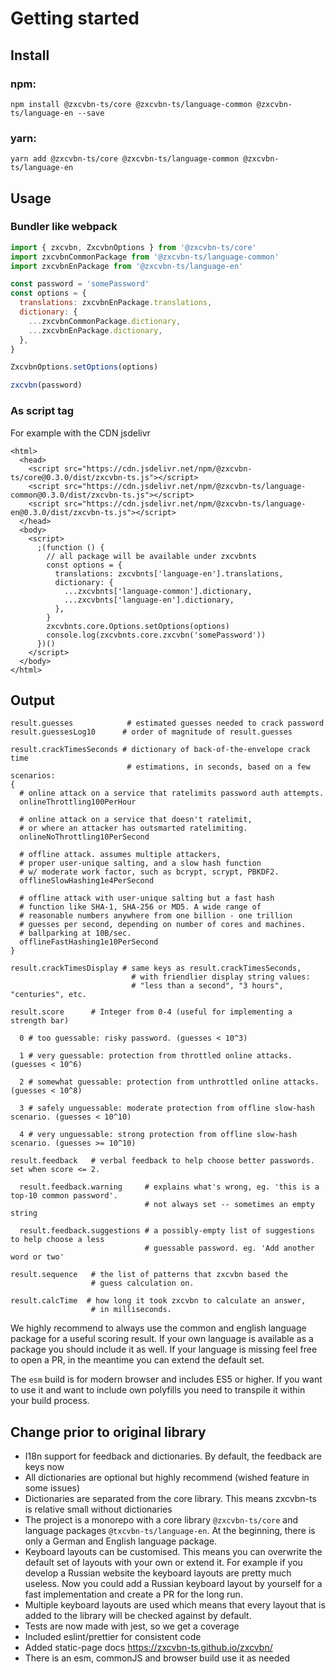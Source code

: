 # Getting started

## Install

### npm:

`npm install @zxcvbn-ts/core @zxcvbn-ts/language-common @zxcvbn-ts/language-en --save`

### yarn:

`yarn add @zxcvbn-ts/core @zxcvbn-ts/language-common @zxcvbn-ts/language-en`

## Usage

### Bundler like webpack
```js
import { zxcvbn, ZxcvbnOptions } from '@zxcvbn-ts/core'
import zxcvbnCommonPackage from '@zxcvbn-ts/language-common'
import zxcvbnEnPackage from '@zxcvbn-ts/language-en'

const password = 'somePassword'
const options = {
  translations: zxcvbnEnPackage.translations,
  dictionary: {
    ...zxcvbnCommonPackage.dictionary,
    ...zxcvbnEnPackage.dictionary,
  },
}

ZxcvbnOptions.setOptions(options)

zxcvbn(password)
```

### As script tag
For example with the CDN jsdelivr
```
<html>
  <head>
    <script src="https://cdn.jsdelivr.net/npm/@zxcvbn-ts/core@0.3.0/dist/zxcvbn-ts.js"></script>
    <script src="https://cdn.jsdelivr.net/npm/@zxcvbn-ts/language-common@0.3.0/dist/zxcvbn-ts.js"></script>
    <script src="https://cdn.jsdelivr.net/npm/@zxcvbn-ts/language-en@0.3.0/dist/zxcvbn-ts.js"></script>
  </head>
  <body>
    <script>
      ;(function () {
        // all package will be available under zxcvbnts
        const options = {
          translations: zxcvbnts['language-en'].translations,
          dictionary: {
            ...zxcvbnts['language-common'].dictionary,
            ...zxcvbnts['language-en'].dictionary,
          },
        }
        zxcvbnts.core.Options.setOptions(options)
        console.log(zxcvbnts.core.zxcvbn('somePassword'))
      })()
    </script>
  </body>
</html>
```

## Output

```
result.guesses            # estimated guesses needed to crack password
result.guessesLog10      # order of magnitude of result.guesses

result.crackTimesSeconds # dictionary of back-of-the-envelope crack time
                          # estimations, in seconds, based on a few scenarios:
{
  # online attack on a service that ratelimits password auth attempts.
  onlineThrottling100PerHour

  # online attack on a service that doesn't ratelimit,
  # or where an attacker has outsmarted ratelimiting.
  onlineNoThrottling10PerSecond

  # offline attack. assumes multiple attackers,
  # proper user-unique salting, and a slow hash function
  # w/ moderate work factor, such as bcrypt, scrypt, PBKDF2.
  offlineSlowHashing1e4PerSecond

  # offline attack with user-unique salting but a fast hash
  # function like SHA-1, SHA-256 or MD5. A wide range of
  # reasonable numbers anywhere from one billion - one trillion
  # guesses per second, depending on number of cores and machines.
  # ballparking at 10B/sec.
  offlineFastHashing1e10PerSecond
}

result.crackTimesDisplay # same keys as result.crackTimesSeconds,
                           # with friendlier display string values:
                           # "less than a second", "3 hours", "centuries", etc.

result.score      # Integer from 0-4 (useful for implementing a strength bar)

  0 # too guessable: risky password. (guesses < 10^3)

  1 # very guessable: protection from throttled online attacks. (guesses < 10^6)

  2 # somewhat guessable: protection from unthrottled online attacks. (guesses < 10^8)

  3 # safely unguessable: moderate protection from offline slow-hash scenario. (guesses < 10^10)

  4 # very unguessable: strong protection from offline slow-hash scenario. (guesses >= 10^10)

result.feedback   # verbal feedback to help choose better passwords. set when score <= 2.

  result.feedback.warning     # explains what's wrong, eg. 'this is a top-10 common password'.
                              # not always set -- sometimes an empty string

  result.feedback.suggestions # a possibly-empty list of suggestions to help choose a less
                              # guessable password. eg. 'Add another word or two'

result.sequence   # the list of patterns that zxcvbn based the
                  # guess calculation on.

result.calcTime  # how long it took zxcvbn to calculate an answer,
                  # in milliseconds.
```

We highly recommend to always use the common and english language package for a useful scoring result.
If your own language is available as a package you should include it as well. If your language is missing feel free to open a PR, in the meantime you can extend the default set.

The `esm` build is for modern browser and includes ES5 or higher.
If you want to use it and want to include own polyfills you need to transpile it within your build process.

## Change prior to original library
- I18n support for feedback and dictionaries. By default, the feedback are keys now
- All dictionaries are optional but highly recommend (wished feature in some issues)
- Dictionaries are separated from the core library. This means zxcvbn-ts is relative small without dictionaries
- The project is a monorepo with a core library `@zxcvbn-ts/core` and language packages `@txcvbn-ts/language-en`. At the beginning, there is only a German and English language package.
- Keyboard layouts can be customised. This means you can overwrite the default set of layouts with your own or extend it. For example if you develop a Russian website the keyboard layouts are pretty much useless. 
  Now you could add a Russian keyboard layout by yourself for a fast implementation and create a PR for the long run.
- Multiple keyboard layouts are used which means that every layout that is added to the library will be checked against by default.
- Tests are now made with jest, so we get a coverage
- Included eslint/prettier for consistent code
- Added static-page docs https://zxcvbn-ts.github.io/zxcvbn/
- There is an esm, commonJS and browser build use it as needed
